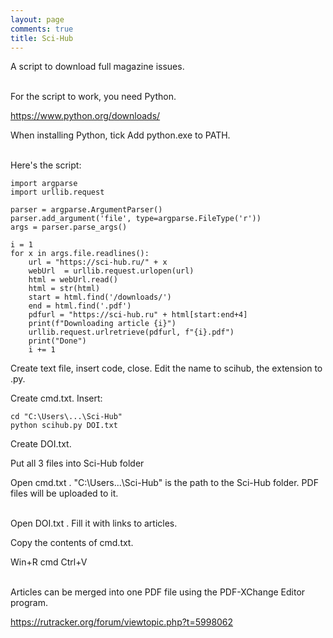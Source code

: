 ```yaml
---
layout: page
comments: true
title: Sci-Hub
---
```


A script to download full magazine issues.
<br><br>

For the script to work, you need Python.

<https://www.python.org/downloads/>

When installing Python, tick Add python.exe to PATH.
<br><br>

Here's the script:

```
import argparse
import urllib.request

parser = argparse.ArgumentParser()
parser.add_argument('file', type=argparse.FileType('r'))
args = parser.parse_args()

i = 1
for x in args.file.readlines():
	url = "https://sci-hub.ru/" + x
	webUrl  = urllib.request.urlopen(url)
	html = webUrl.read()
	html = str(html)
	start = html.find('/downloads/')
	end = html.find('.pdf')
	pdfurl = "https://sci-hub.ru" + html[start:end+4]
	print(f"Downloading article {i}")
	urllib.request.urlretrieve(pdfurl, f"{i}.pdf")
	print("Done")
	i += 1
```

Create text file, insert code, close. Edit the name to scihub, the extension to .py.

Create cmd.txt. Insert:

```
cd "C:\Users\...\Sci-Hub"
python scihub.py DOI.txt
```

Create DOI.txt.

Put all 3 files into Sci-Hub folder

Open cmd.txt . "C:\Users\...\Sci-Hub" is the path to the Sci-Hub folder. PDF files will be uploaded to it.
<br><br>

Open DOI.txt . Fill it with links to articles.

Copy the contents of cmd.txt.

Win+R cmd Ctrl+V
<br><br>

Articles can be merged into one PDF file using the PDF-XChange Editor program.

<https://rutracker.org/forum/viewtopic.php?t=5998062>